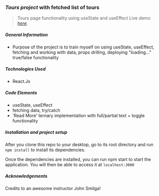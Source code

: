 ### _Tours project_ with fetched list of tours

> Tours page functionality using useState and useEffect
> Live demo [_here_](https://www.example.com). <!-- If you have the project hosted somewhere, include the link here. -->

<!-- <hr style="border:1px dotted lightblue"> </hr> -->

##### General Information

- Purpose of the project is to train myself on using useState, useEffect, fetching and working with data, props drilling, deploying "loading..." true/false functionality

##### Technologies Used

- React.Js

##### Code Elements

- useState, useEffect
- fetching data, try/catch
- 'Read More' ternary implementation with full/partial text + toggle functionality

##### Installation and project setup

After you clone this repo to your desktop, go to its root directory and run `npm install` to install its dependencies.

Once the dependencies are installed, you can run npm start to start the application. You will then be able to access it at `localhost:3000`

##### Acknowledgements

Credits to an awesome instructor John Smilga!
